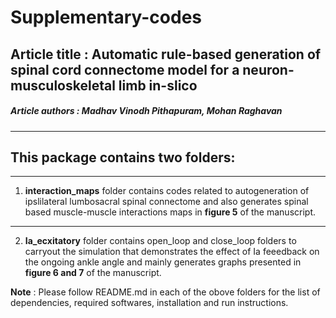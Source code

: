 # Supplementary-codes  
## Article title : Automatic rule-based generation of spinal cord connectome model for a neuron-musculoskeletal limb in-slico
##### Article authors : Madhav Vinodh Pithapuram, Mohan Raghavan 

__________________________________
## This package contains two folders:
__________________________________

1. **interaction_maps** folder contains codes related to autogeneration of ipslilateral lumbosacral spinal connectome and also generates spinal based muscle-muscle interactions maps in **figure 5** of the manuscript.   
__________________________________

2. **Ia_ecxitatory** folder contains open_loop and close_loop folders to carryout the simulation that demonstrates the effect of Ia feeedback on the ongoing ankle angle and mainly generates graphs presented in **figure 6 and 7** of the manuscript. 

**Note** : Please follow README.md in each of the obove folders for the list of dependencies, required softwares, installation and run instructions.
